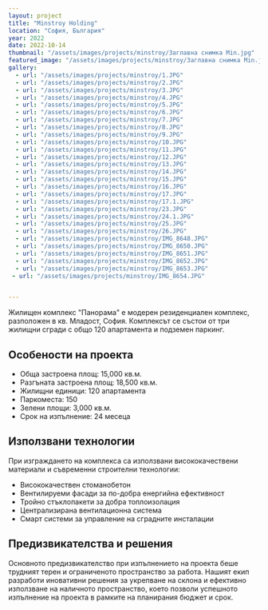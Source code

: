 ```yaml
---
layout: project
title: "Minstroy Holding"
location: "София, България"
year: 2022
date: 2022-10-14
thumbnail: "/assets/images/projects/minstroy/Заглавна снимка Min.jpg"
featured_image: "/assets/images/projects/minstroy/Заглавна снимка Min.jpg"
gallery:
  - url: "/assets/images/projects/minstroy/1.JPG"
  - url: "/assets/images/projects/minstroy/2.JPG"
  - url: "/assets/images/projects/minstroy/3.JPG"
  - url: "/assets/images/projects/minstroy/4.JPG"
  - url: "/assets/images/projects/minstroy/5.JPG"
  - url: "/assets/images/projects/minstroy/6.JPG"
  - url: "/assets/images/projects/minstroy/7.JPG"
  - url: "/assets/images/projects/minstroy/8.JPG"
  - url: "/assets/images/projects/minstroy/9.JPG"
  - url: "/assets/images/projects/minstroy/10.JPG"
  - url: "/assets/images/projects/minstroy/11.JPG"
  - url: "/assets/images/projects/minstroy/12.JPG"
  - url: "/assets/images/projects/minstroy/13.JPG"
  - url: "/assets/images/projects/minstroy/14.JPG"
  - url: "/assets/images/projects/minstroy/15.JPG"
  - url: "/assets/images/projects/minstroy/16.JPG"
  - url: "/assets/images/projects/minstroy/17.JPG"
  - url: "/assets/images/projects/minstroy/17.1.JPG"
  - url: "/assets/images/projects/minstroy/23.JPG"
  - url: "/assets/images/projects/minstroy/24.1.JPG"
  - url: "/assets/images/projects/minstroy/25.JPG"
  - url: "/assets/images/projects/minstroy/26.JPG"
  - url: "/assets/images/projects/minstroy/IMG_8648.JPG"
  - url: "/assets/images/projects/minstroy/IMG_8650.JPG"
  - url: "/assets/images/projects/minstroy/IMG_8651.JPG"
  - url: "/assets/images/projects/minstroy/IMG_8652.JPG"
  - url: "/assets/images/projects/minstroy/IMG_8653.JPG"
 - url: "/assets/images/projects/minstroy/IMG_8654.JPG"


---
```


Жилищен комплекс "Панорама" е модерен резиденциален комплекс, разположен в кв. Младост, София. Комплексът се състои от три жилищни сгради с общо 120 апартамента и подземен паркинг.

## Особености на проекта

- Обща застроена площ: 15,000 кв.м.
- Разгъната застроена площ: 18,500 кв.м.
- Жилищни единици: 120 апартамента
- Паркоместа: 150
- Зелени площи: 3,000 кв.м.
- Срок на изпълнение: 24 месеца

## Използвани технологии

При изграждането на комплекса са използвани висококачествени материали и съвременни строителни технологии:

- Висококачествен стоманобетон
- Вентилируеми фасади за по-добра енергийна ефективност
- Тройно стъклопакети за добра топлоизолация
- Централизирана вентилационна система
- Смарт системи за управление на сградните инсталации

## Предизвикателства и решения

Основното предизвикателство при изпълнението на проекта беше трудният терен и ограниченото пространство за работа. Нашият екип разработи иновативни решения за укрепване на склона и ефективно използване на наличното пространство, което позволи успешното изпълнение на проекта в рамките на планирания бюджет и срок.
